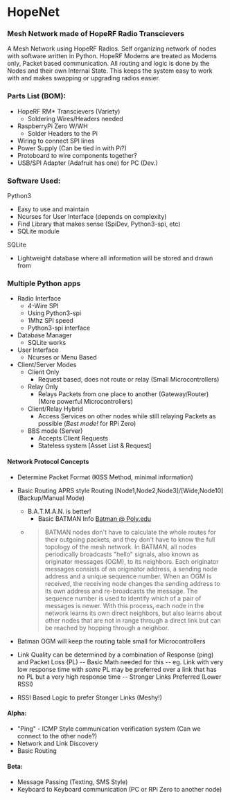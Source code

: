 # HopeNet
### Mesh Network made of HopeRF Radio Transcievers

A Mesh Network using HopeRF Radios. Self organizing network of nodes with software written in Python. HopeRF Modems are treated as Modems only, Packet based communication. All routing and logic is done by the Nodes and their own Internal State. This keeps the system easy to work with and makes swapping or upgrading radios easier.



### Parts List (BOM):
- HopeRF RM* Transcievers (Variety)
  - Soldering Wires/Headers needed
- RaspberryPi Zero W/WH
  - Solder Headers to the Pi
- Wiring to connect SPI lines
- Power Supply (Can be tied in with Pi?)
- Protoboard to wire components together?
- USB/SPI Adapter (Adafruit has one) for PC (Dev.)

### Software Used:
Python3
- Easy to use and maintain
- Ncurses for User Interface (depends on complexity)
- Find Library that makes sense (SpiDev, Python3-spi, etc)
- SQLite module

SQLite
- Lightweight database where all information will be stored and drawn from

### Multiple Python apps
- Radio Interface
  - 4-Wire SPI
  - Using Python3-spi
  - 1Mhz SPI speed
  - Python3-spi interface
- Database Manager
  - SQLite works
- User Interface
  - Ncurses or Menu Based
- Client/Server Modes
  - Client Only
    - Request based, does not route or relay (Small Microcontrollers)
  - Relay Only
    - Relays Packets from one place to another (Gateway/Router) (More powerful Microcontrollers)
  - Client/Relay Hybrid
    - Access Services on other nodes while still relaying Packets as possible (*Best mode!* for RPi Zero)
  - BBS mode (Server)
    - Accepts Client Requests
    - Stateless system [Asset List & Request]

#### Network Protocol Concepts

- Determine Packet Format (KISS Method, minimal information)
- Basic Routing APRS style Routing [Node1,Node2,Node3]/[Wide,Node10] (Backup/Manual Mode)
  - B.A.T.M.A.N. is better!
    - Basic BATMAN Info [Batman @ Poly.edu](https://witestlab.poly.edu/blog/batman/)
  - >BATMAN nodes don't have to calculate the whole routes for their outgoing packets, and they don't have to know the full topology of the mesh network. In BATMAN, all nodes periodically broadcasts "hello" signals, also known as originator messages (OGM), to its neighbors. Each originator messages consists of an originator address, a sending node address and a unique sequence number. When an OGM is received, the receiving node changes the sending address to its own address and re-broadcasts the message. The sequence number is used to identify which of a pair of messages is newer. With this process, each node in the network learns its own direct neighbors, but also learns about other nodes that are not in range through a direct link but can be reached by hopping through a neighbor.
- Batman OGM will keep the routing table small for Microcontrollers 
- Link Quality can be determined by a combination of Response (ping) and Packet Loss (PL)
-- Basic Math needed for this
-- eg. Link with very low response time with *some* PL may be preferred over a link that has no PL but a very high response time
-- Stronger Links Preferred (Lower RSSI)

- RSSI Based Logic to prefer Stonger Links (Meshy!)

#### Alpha:
- "Ping" - ICMP Style communication verification system (Can we connect to the other node?)
- Network and Link Discovery
- Basic Routing

#### Beta:
- Message Passing (Texting, SMS Style)
- Keyboard to Keyboard communication (PC or RPi Zero to another node)







